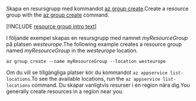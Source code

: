 <span data-ttu-id="b9147-101">Skapa en resursgrupp med kommandot [az group create](/cli/azure/group#create).</span><span class="sxs-lookup"><span data-stu-id="b9147-101">Create a resource group with the [az group create](/cli/azure/group#create) command.</span></span>

[!INCLUDE [resource group intro text](resource-group.md)]

<span data-ttu-id="b9147-102">I följande exempel skapas en resursgrupp med namnet *myResourceGroup* på platsen *westeurope*.</span><span class="sxs-lookup"><span data-stu-id="b9147-102">The following example creates a resource group named *myResourceGroup* in the *westeurope* location.</span></span>

```azurecli-interactive
az group create --name myResourceGroup --location westeurope
```

<span data-ttu-id="b9147-103">Om du vill se tillgängliga platser kör du kommandot `az appservice list-locations`.</span><span class="sxs-lookup"><span data-stu-id="b9147-103">To see the available locations, run the `az appservice list-locations` command.</span></span> <span data-ttu-id="b9147-104">Du skapar vanligtvis resurser i en region nära dig.</span><span class="sxs-lookup"><span data-stu-id="b9147-104">You generally create resources in a region near you.</span></span>
